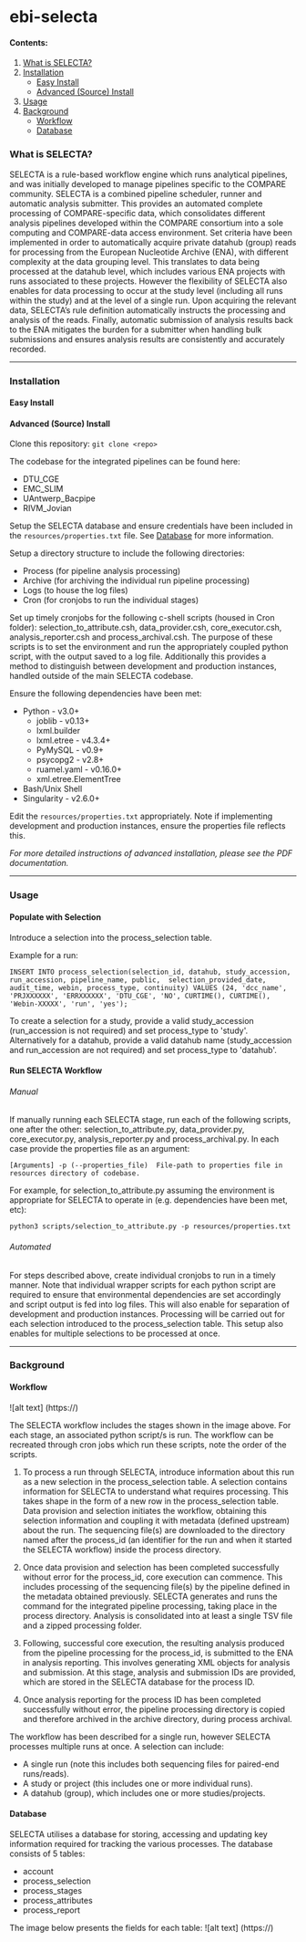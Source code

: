 # ebi-selecta

#### Contents:
1. [What is SELECTA?](#what-is-selecta?)
2. [Installation](#installation)
    - [Easy Install](#easy-installation)
    - [Advanced (Source) Install](#advanced-(source)-install)
3. [Usage](#usage)
4. [Background](#background)
    - [Workflow](#workflow)
    - [Database](#database)


### What is SELECTA?
SELECTA is a rule-based workflow engine which runs analytical pipelines, and was initially developed to manage 
pipelines specific to the COMPARE community. SELECTA is a combined pipeline scheduler, runner and automatic analysis 
submitter. This provides an automated complete processing of COMPARE-specific data, which consolidates different 
analysis pipelines developed within the COMPARE consortium into a sole computing and COMPARE-data access environment. 
Set criteria have been implemented in order to automatically acquire private datahub (group) reads for processing from 
the European Nucleotide Archive (ENA), with different complexity at the data grouping level. This translates to data 
being processed at the datahub level, which includes various ENA projects with runs associated to these projects. 
However the flexibility of SELECTA also enables for data processing to occur at the study level (including all runs 
within the study) and at the level of a single run. Upon acquiring the relevant data, SELECTA’s rule definition 
automatically instructs the processing and analysis of the reads. Finally, automatic submission of analysis results 
back to the ENA mitigates the burden for a submitter when handling bulk submissions and ensures analysis results are 
consistently and accurately recorded.

---

### Installation
#### Easy Install


#### Advanced (Source) Install

Clone this repository:
`git clone <repo>`

The codebase for the integrated pipelines can be found here:
 - DTU_CGE
 - EMC_SLIM
 - UAntwerp_Bacpipe
 - RIVM_Jovian
 
Setup the SELECTA database and ensure credentials have been included in the `resources/properties.txt` file. See 
[Database](#database) for more information.

Setup a directory structure to include the following directories:
 * Process (for pipeline analysis processing)
 * Archive (for archiving the individual run pipeline processing)
 * Logs (to house the log files)
 * Cron (for cronjobs to run the individual stages)
 
Set up timely cronjobs for the following c-shell scripts (housed in Cron folder): selection_to_attribute.csh,
data_provider.csh, core_executor.csh, analysis_reporter.csh and process_archival.csh. The purpose of these scripts is
to set the environment and run the appropriately coupled python script, with the output saved to a log file.
Additionally this provides a method to distinguish between development and production instances, handled outside of the
main SELECTA codebase.

Ensure the following dependencies have been met:
 - Python - v3.0+
    - joblib -  v0.13+
    - lxml.builder
    - lxml.etree - v4.3.4+
    - PyMySQL - v0.9+
    - psycopg2 - v2.8+
    - ruamel.yaml - v0.16.0+
    - xml.etree.ElementTree
 - Bash/Unix Shell
 - Singularity - v2.6.0+

Edit the `resources/properties.txt` appropriately. Note if implementing
development and production instances, ensure the properties file reflects this.


_For more detailed instructions of advanced installation, please see the PDF documentation._

---

### Usage

#### Populate with Selection
Introduce a selection into the process_selection table.

Example for a run:

`INSERT INTO process_selection(selection_id, datahub, study_accession, run_accession, pipeline_name, public, 
selection_provided_date, audit_time, webin, process_type, continuity) VALUES (24, 'dcc_name', 'PRJXXXXXX', 'ERRXXXXXX',
'DTU_CGE', 'NO', CURTIME(), CURTIME(), 'Webin-XXXXX', 'run', 'yes');
`

To create a selection for a study, provide a valid study_accession (run_accession is not required) and set process_type
to 'study'. Alternatively for a datahub, provide a valid datahub name (study_accession and run_accession are not 
required) and set 
process_type to 'datahub'.

#### Run SELECTA Workflow
###### Manual
If manually running each SELECTA stage, run each of the following scripts, one after the other:
selection_to_attribute.py, data_provider.py, core_executor.py, analysis_reporter.py and process_archival.py. In each 
case provide the properties file as an argument:

`[Arguments]
	-p (--properties_file)	File-path to properties file in resources directory of codebase.`
	
For example, for selection_to_attribute.py assuming the environment is appropriate for SELECTA to operate in (e.g. 
dependencies have been met, etc):

`python3 scripts/selection_to_attribute.py -p resources/properties.txt`

###### Automated
For steps described above, create individual cronjobs to run in a timely manner. Note that individual wrapper scripts 
for each python script are required to ensure that environmental dependencies are set accordingly and script output 
is fed into log files. This will also enable for separation of development and production instances. Processing will be 
carried out for each selection introduced to the process_selection table. This setup also enables for multiple 
selections to be processed at once.

---

### Background

#### Workflow

![alt text] (https://)

The SELECTA workflow includes the stages shown in the image above. For each stage, an associated python script/s is run.
The workflow can be recreated through cron jobs which run these scripts, note the order of the scripts. 

1. To process a run through SELECTA, introduce information about this run as a new selection in the process_selection
table. A selection contains information for SELECTA to understand what requires processing. This takes shape in the form
of a new row in the process_selection table. Data provision and selection initiates the workflow, obtaining this 
selection information and coupling it with metadata (defined upstream) about the run. The sequencing file(s) are 
downloaded to the directory named after the process_id (an identifier for the run and when it started the SELECTA 
workflow) inside the process directory.

2. Once data provision and selection has been completed successfully without error for the process_id, core execution can 
commence. This includes processing of the sequencing file(s) by the pipeline defined in the metadata obtained 
previously. SELECTA generates and runs the command for the integrated pipeline processing, taking place in the process 
directory. Analysis is consolidated into at least a single TSV file and a zipped processing folder.

3. Following, successful core execution, the resulting analysis produced from the pipeline processing for the process_id, 
is submitted to the ENA in analysis reporting. This involves generating XML objects for analysis and submission. At this
stage, analysis and submission IDs are provided, which are stored in the SELECTA database for the process ID.

4. Once analysis reporting for the process ID has been completed successfully without error, the pipeline processing 
directory is copied and therefore archived in the archive directory, during process archival.

The workflow has been described for a single run, however SELECTA processes multiple runs at once. A selection can 
include:
 - A single run (note this includes both sequencing files for paired-end runs/reads).
 - A study or project (this includes one or more individual runs).
 - A datahub (group), which includes one or more studies/projects.
 
#### Database
SELECTA utilises a database for storing, accessing and updating key information required for tracking the various 
processes. The database consists of 5 tables:
 - account
 - process_selection
 - process_stages
 - process_attributes
 - process_report
 
The image below presents the fields for each table:
![alt text] (https://)


